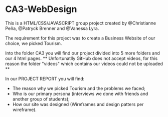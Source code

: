 # CA3-WebDesign
This is a HTML/CSS/JAVASCRIPT group project created by @Christianne Peña, @Patryck Brenner and @Vanessa Lyra.

The requirement for this project was to create a Business Website of our choice, we picked Tourism.

Into the folder CA3 you will find our project divided into 5 more folders and our 4 html pages. 
** Unfortunatlly GitHub does not accept videos, for this reason the folder "videos" which contains our videos could not be uploaded **


In our PROJECT REPORT you will find:
- The reason why we picked Tourism and the problems we faced;
- Who is our primary persona (interviews we done with friends and another group of students);
- How our site was designed (Wireframes and design patters per wireframe).
